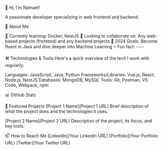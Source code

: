 👋 Hi, I'm Natnael!

A passionate developer specializing in web frontend and backend.


🚀 About Me

🌱 Currently learning: Docker, NestJS
👯 Looking to collaborate on: Any web-based projects (frontend) and any backend projects
🥅 2024 Goals: Become fluent in Java and dive deeper into Machine Learning
⚡ Fun fact: ----

🛠️ Technologies & Tools
Here's a quick overview of the tech I work with regularly:

Languages: JavaScript, Java, Python
Frameworks/Libraries: Vue.js, React, Node.js, NestJS
Databases: MongoDB, MySQL
Tools: Git, Postman, VS Code, Webpack, npm

📊 GitHub Stats

🌱 Featured Projects
[Project 1 Name](Project 1 URL)
Brief description of what the project does and the technologies it uses.

[Project 2 Name](Project 2 URL)
Description of the project, its focus, and key tools.

📫 How to Reach Me
[LinkedIn](Your LinkedIn URL)
[Portfolio](Your Portfolio URL)
[Twitter](Your Twitter URL)

